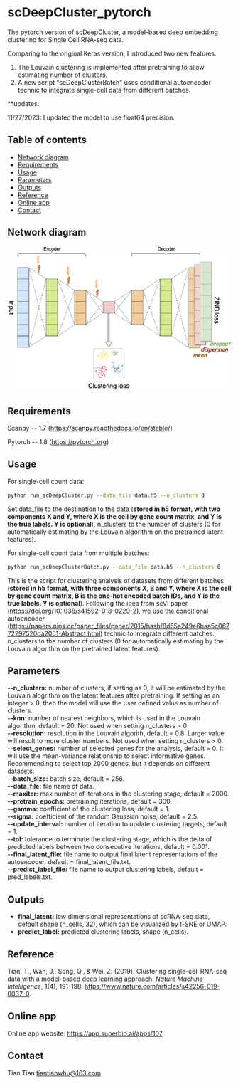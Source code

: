 # scDeepCluster_pytorch


The pytorch version of scDeepCluster, a model-based deep embedding clustering for Single Cell RNA-seq data. <br/>

Comparing to the original Keras version, I introduced two new features:<br/>
1. The Louvain clustering is implemented after pretraining to allow estimating number of clusters.<br/>
2. A new script "scDeepClusterBatch" uses conditional autoencoder technic to integrate single-cell data from different batches.<br/>

**updates:

11/27/2023: I updated the model to use float64 precision.

## Table of contents
- [Network diagram](#diagram)
- [Requirements](#requirements)
- [Usage](#usage)
- [Parameters](#parameters)
- [Outputs](#outputs)
- [Reference](#reference)
- [Online app](#app)
- [Contact](#contact)

## <a name="diagram"></a>Network diagram
![alt text](https://github.com/ttgump/scDeepCluster_pytorch/blob/main/network.png?raw=True)

## <a name="requirements"></a>Requirements

Scanpy -- 1.7 (https://scanpy.readthedocs.io/en/stable/)

Pytorch -- 1.8 (https://pytorch.org)

## <a name="usage"></a>Usage

For single-cell count data:

```sh
python run_scDeepCluster.py --data_file data.h5 --n_clusters 0
```

Set data_file to the destination to the data (**stored in h5 format, with two components X and Y, where X is the cell by gene count matrix, and Y is the true labels. Y is optional**), n_clusters to the number of clusters (0 for automatically estimating by the Louvain algorithm on the pretrained latent features).

For single-cell count data from multiple batches:

```sh
python run_scDeepClusterBatch.py --data_file data.h5 --n_clusters 0
```

This is the script for clustering analysis of datasets from different batches (**stored in h5 format, with three components X, B and Y, where X is the cell by gene count matrix, B is the one-hot encoded batch IDs, and Y is the true labels. Y is optional**). Following the idea from scVI paper (https://doi.org/10.1038/s41592-018-0229-2), we use the conditional autoencoder (https://papers.nips.cc/paper_files/paper/2015/hash/8d55a249e6baa5c06772297520da2051-Abstract.html) technic to integrate different batches. n_clusters to the number of clusters (0 for automatically estimating by the Louvain algorithm on the pretrained latent features).

## <a name="parameters"></a>Parameters

**--n_clusters:** number of clusters, if setting as 0, it will be estimated by the Louvain alogrithm on the latent features after pretraining. If setting as an integer > 0, then the model will use the user defined value as number of clusters.<br/>
**--knn:** number of nearest neighbors, which is used in the Louvain algorithm, default = 20. Not used when setting n_clusters > 0<br/>
**--resolution:** resolution in the Louvain algorith, default = 0.8. Larger value will result to more cluster numbers. Not used when setting n_clusters > 0.<br/>
**--select_genes:** number of selected genes for the analysis, default = 0. It will use the mean-variance relationship to select informative genes. Recommending to select top 2000 genes, but it depends on different datasets.<br/>
**--batch_size:** batch size, default = 256.<br/>
**--data_file:** file name of data.<br/>
**--maxiter:** max number of iterations in the clustering stage, default = 2000.<br/>
**--pretrain_epochs:** pretraining iterations, default = 300.<br/>
**--gamma:** coefficient of the clustering loss, default = 1.<br/>
**--sigma:** coefficient of the random Gaussian noise, default = 2.5.<br/>
**--update_interval:** number of iteration to update clustering targets, default = 1.<br/>
**--tol:** tolerance to terminate the clustering stage, which is the delta of predicted labels between two consecutive iterations, default = 0.001.<br/>
**--final_latent_file:** file name to output final latent representations of the autoencoder, default = final_latent_file.txt.<br/>
**--predict_label_file:** file name to output clustering labels, default = pred_labels.txt.<br/>

## <a name="outputs"></a>Outputs

- **final_latent:** low dimensional representations of scRNA-seq data, default shape (n_cells, 32), which can be visualized by t-SNE or UMAP.<br/>
- **predict_label:** predicted clustering labels, shape (n_cells).<br/>

## <a name="reference"></a>Reference

Tian, T., Wan, J., Song, Q., & Wei, Z. (2019). Clustering single-cell RNA-seq data with a model-based deep learning approach. *Nature Machine Intelligence*, 1(4), 191-198. https://www.nature.com/articles/s42256-019-0037-0.

## <a name="app"></a>Online app

Online app website: https://app.superbio.ai/apps/107

## <a name="contact"></a>Contact

Tian Tian tiantianwhu@163.com
